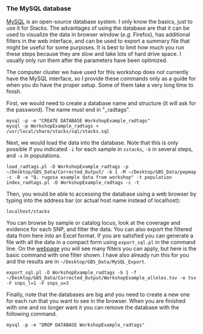 ### The MySQL database

[MySQL](https://www.mysql.com/) is an open-source database system. I only know the basics, just to use it for Stacks. The advantages of using the database are that it can be used to visualize the data in browser window (*e.g.* Firefox), has additional filters in the web interface, and can be used to export a summary file that might be useful for some purposes. It is best to limit how much you run these steps because they are slow and take lots of hard drive space. I usually only run them after the parameters have been optimized.

The computer cluster we have used for this workshop does not currently have the MySQL interface, so I provide these commands only as a guide for when you do have the proper setup. Some of them take a very long time to finish. 

First, we would need to create a database name and structure (it will ask for the password). The name must end in "_radtags".

	mysql -p -e "CREATE DATABASE WorkshopExample_radtags"
	mysql -p WorkshopExample_radtags < /usr/local/share/stacks/sql/stacks.sql

Next, we would load the data into the database. Note that this is only possible if you indicated `-i` for each sample in `sstacks`, `-b` in several steps, and `-s` in populations.

	load_radtags.pl -D WorkshopExample_radtags -p ~/Desktop/GBS_Data/Corrected_Output/ -b 1 -M ~/Desktop/GBS_Data/popmap -c -B -e "Q. rugosa example data from workshop" -t population
	index_radtags.pl -D WorkshopExample_radtags -c -t

Then, you would be able to accessing the database using a web browser by typing into the address bar (or actual host name instead of localhost):

	localhost/stacks
	
You can browse by sample or catalog locus, look at the coverage and evidence for each SNP, and filter the data. You can also export the filtered data from here into an Excel format. If you are satisfied you can generate a file with all the data in a compact form using `export_sql.pl` in the command line. On the [webpage](http://creskolab.uoregon.edu/stacks/comp/export_sql.php) you will see many filters you can apply, but here is the basic command with one filter shown. I have also already run this for you and the results are in `~/Desktop/GBS_Data/MySQL_Export`.

	export_sql.pl -D WorkshopExample_radtags -b 1 -f ~/Desktop/GBS_Data/Corrected_Output/WorkshopExample_alleles.tsv -o tsv -F snps_l=1 -F snps_u=3
	
Finally, note that the databases are big and you need to create a new one for each run that you want to see in the browser. When you are finished with one and no longer want it you can remove the database with the following command.

	mysql -p -e "DROP DATABASE WorkshopExample_radtags"
